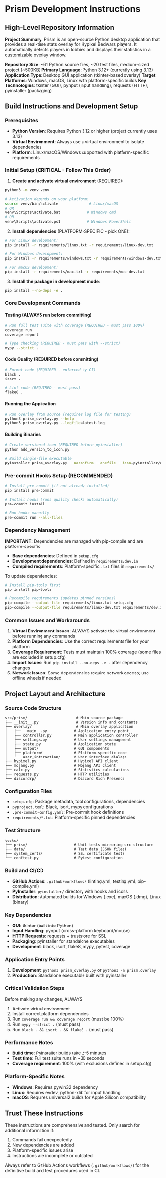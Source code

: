 # Prism Development Instructions

## High-Level Repository Information

**Project Summary**: Prism is an open-source Python desktop application that provides a real-time stats overlay for Hypixel Bedwars players. It automatically detects players in lobbies and displays their statistics in a customizable overlay window.

**Repository Size**: ~61 Python source files, ~20 test files, medium-sized project (~500KB)
**Primary Language**: Python 3.12+ (currently using 3.13)
**Application Type**: Desktop GUI application (tkinter-based overlay)
**Target Platforms**: Windows, macOS, Linux with platform-specific builds
**Key Technologies**: tkinter (GUI), pynput (input handling), requests (HTTP), pyinstaller (packaging)

## Build Instructions and Development Setup

### Prerequisites
- **Python Version**: Requires Python 3.12 or higher (project currently uses 3.13)
- **Virtual Environment**: Always use a virtual environment to isolate dependencies
- **Platform**: Linux/macOS/Windows supported with platform-specific requirements

### Initial Setup (CRITICAL - Follow This Order)

1. **Create and activate virtual environment** (REQUIRED):
```bash
python3 -m venv venv

# Activation depends on your platform:
source venv/bin/activate              # Linux/macOS
# OR
venv\Scripts\activate.bat            # Windows cmd
# OR  
venv\Scripts\activate.ps1            # Windows PowerShell
```

2. **Install dependencies** (PLATFORM-SPECIFIC - pick ONE):
```bash
# For Linux development:
pip install -r requirements/linux.txt -r requirements/linux-dev.txt

# For Windows development:
pip install -r requirements/windows.txt -r requirements/windows-dev.txt

# For macOS development:
pip install -r requirements/mac.txt -r requirements/mac-dev.txt
```

3. **Install the package in development mode**:
```bash
pip install --no-deps -e .
```

### Core Development Commands

#### Testing (ALWAYS run before committing)
```bash
# Run full test suite with coverage (REQUIRED - must pass 100%)
coverage run
coverage report

# Type checking (REQUIRED - must pass with --strict)
mypy --strict .
```

#### Code Quality (REQUIRED before committing)
```bash
# Format code (REQUIRED - enforced by CI)
black .
isort .

# Lint code (REQUIRED - must pass)
flake8 .
```

#### Running the Application
```bash
# Run overlay from source (requires log file for testing)
python3 prism_overlay.py --help
python3 prism_overlay.py --logfile=latest.log
```

#### Building Binaries
```bash
# Create versioned icon (REQUIRED before pyinstaller)
python add_version_to_icon.py

# Build single-file executable
pyinstaller prism_overlay.py --noconfirm --onefile --icon=pyinstaller/who_with_version.ico --name "prism-v1.9.1-dev" --additional-hooks-dir=pyinstaller
```

### Pre-commit Hooks Setup (RECOMMENDED)
```bash
# Install pre-commit (if not already installed)
pip install pre-commit

# Install hooks (runs quality checks automatically)
pre-commit install

# Run hooks manually
pre-commit run --all-files
```

### Dependency Management
**IMPORTANT**: Dependencies are managed with pip-compile and are platform-specific.

- **Base dependencies**: Defined in `setup.cfg`
- **Development dependencies**: Defined in `requirements/dev.in`
- **Compiled requirements**: Platform-specific `.txt` files in `requirements/`

To update dependencies:
```bash
# Install pip-tools first
pip install pip-tools

# Recompile requirements (updates pinned versions)
pip-compile --output-file requirements/linux.txt setup.cfg
pip-compile --output-file requirements/linux-dev.txt requirements/dev.in
```

### Common Issues and Workarounds

1. **Virtual Environment Issues**: ALWAYS activate the virtual environment before running any commands
2. **Platform Dependencies**: Use the correct requirements file for your platform
3. **Coverage Requirement**: Tests must maintain 100% coverage (some files are excluded in setup.cfg)
4. **Import Issues**: Run `pip install --no-deps -e .` after dependency changes
5. **Network Issues**: Some dependencies require network access; use offline wheels if needed

## Project Layout and Architecture

### Source Code Structure
```
src/prism/                      # Main source package
├── __init__.py                 # Version info and constants
├── overlay/                    # Main overlay application
│   ├── __main__.py            # Application entry point
│   ├── controller.py          # Main application controller
│   ├── settings.py            # User settings management
│   ├── state.py               # Application state
│   ├── output/                # GUI components
│   ├── platform/              # Platform-specific code
│   └── user_interaction/      # User interface dialogs
├── hypixel.py                 # Hypixel API client
├── mojang.py                  # Mojang API client
├── calc.py                    # Statistics calculations
├── requests.py                # HTTP utilities
└── discordrp/                 # Discord Rich Presence
```

### Configuration Files
- `setup.cfg`: Package metadata, tool configurations, dependencies
- `pyproject.toml`: Black, isort, mypy configurations
- `.pre-commit-config.yaml`: Pre-commit hook definitions
- `requirements/*.txt`: Platform-specific pinned dependencies

### Test Structure
```
tests/
├── prism/                     # Unit tests mirroring src structure
├── data/                      # Test data (JSON files)
├── system_certs/              # SSL certificate tests
└── conftest.py                # Pytest configuration
```

### Build and CI/CD
- **GitHub Actions**: `.github/workflows/` (linting.yml, testing.yml, pip-compile.yml)
- **PyInstaller**: `pyinstaller/` directory with hooks and icons
- **Distribution**: Automated builds for Windows (.exe), macOS (.dmg), Linux (binary)

### Key Dependencies
- **GUI**: tkinter (built into Python)
- **Input Handling**: pynput (cross-platform keyboard/mouse)
- **HTTP Requests**: requests + truststore for SSL
- **Packaging**: pyinstaller for standalone executables
- **Development**: black, isort, flake8, mypy, pytest, coverage

### Application Entry Points
1. **Development**: `python3 prism_overlay.py` or `python3 -m prism.overlay`
2. **Production**: Standalone executable built with pyinstaller

### Critical Validation Steps
Before making any changes, ALWAYS:
1. Activate virtual environment
2. Install correct platform dependencies
3. Run `coverage run && coverage report` (must be 100%)
4. Run `mypy --strict .` (must pass)
5. Run `black . && isort . && flake8 .` (must pass)

### Performance Notes
- **Build time**: PyInstaller builds take 2-5 minutes
- **Test time**: Full test suite runs in ~30 seconds
- **Coverage requirement**: 100% (with exclusions defined in setup.cfg)

### Platform-Specific Notes
- **Windows**: Requires pywin32 dependency
- **Linux**: Requires evdev, python-xlib for input handling
- **macOS**: Requires universal2 builds for Apple Silicon compatibility

## Trust These Instructions
These instructions are comprehensive and tested. Only search for additional information if:
1. Commands fail unexpectedly
2. New dependencies are added
3. Platform-specific issues arise
4. Instructions are incomplete or outdated

Always refer to GitHub Actions workflows (`.github/workflows/`) for the definitive build and test procedures used in CI.